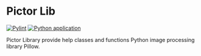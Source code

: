 # Pictor Lib

[![Pylint](https://github.com/huangyunict/pictor_lib/actions/workflows/pylint.yml/badge.svg)](https://github.com/huangyunict/pictor_lib/actions/workflows/pylint.yml)
[![Python application](https://github.com/huangyunict/pictor_lib/actions/workflows/python-app.yml/badge.svg)](https://github.com/huangyunict/pictor_lib/actions/workflows/python-app.yml)

Pictor Library provide help classes and functions Python image processing library Pillow.

